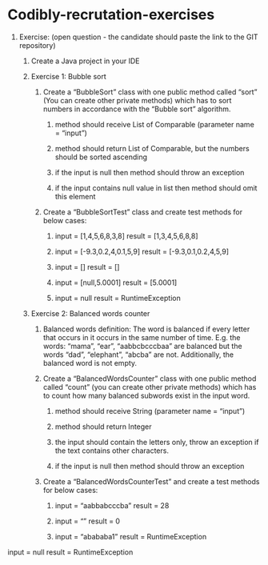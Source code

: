 # Codibly-recrutation-exercises
1. Exercise: (open question - the candidate should paste the link to the GIT repository)
	1. Create a Java project in your IDE

	2. Exercise 1: Bubble sort
		1. Create a “BubbleSort” class with one public method called “sort” (You can create other private methods) which has to sort numbers in accordance with the “Bubble sort” algorithm.
			1. method should receive List of Comparable (parameter name = “input”)

			2. method should return List of Comparable, but the numbers should be sorted ascending

			3. if the input is null then method should throw an exception

			4. if the input contains null value in list then method should omit this element

		2. Create a “BubbleSortTest” class and create test methods for below cases:
			1. input = [1,4,5,6,8,3,8] result = [1,3,4,5,6,8,8]

			2. input = [-9.3,0.2,4,0.1,5,9] result = [-9.3,0.1,0.2,4,5,9]

			3. input = [] result = []

			4. input = [null,5.0001] result = [5.0001]

			5. input = null result = RuntimeException

	3. Exercise 2: Balanced words counter
		1. Balanced words definition: The word is balanced if every letter that occurs in it occurs in the same number of time. E.g. the words: “mama”, “ear”, “aabbcbcccbaa” are balanced but the words “dad”, “elephant”, “abcba” are not. Additionally, the balanced word is not empty.

		2. Create a “BalancedWordsCounter” class with one public method called “count” (you can create other private methods) which has to count how many balanced subwords exist in the input word.
			1. method should receive String (parameter name = “input”)

			2. method should return Integer

			3. the input should contain the letters only, throw an exception if the text contains other characters.

			4. if the input is null then method should throw an exception

		3. Create a “BalancedWordsCounterTest” and create a test methods for below cases:
			1. input = “aabbabcccba” result = 28

			2. input = “” result = 0

			3. input = “abababa1” result = RuntimeException

input = null result = RuntimeException